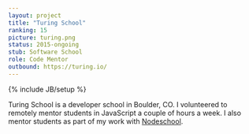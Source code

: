 ```yaml
---
layout: project
title: "Turing School"
ranking: 15
picture: turing.png
status: 2015-ongoing
stub: Software School
role: Code Mentor
outbound: https://turing.io/
---
```

{% include JB/setup %}

Turing School is a developer school in Boulder, CO. I volunteered to remotely mentor students in JavaScript a couple of hours a week. I also mentor students as part of my work with [Nodeschool](../nodeschool).
